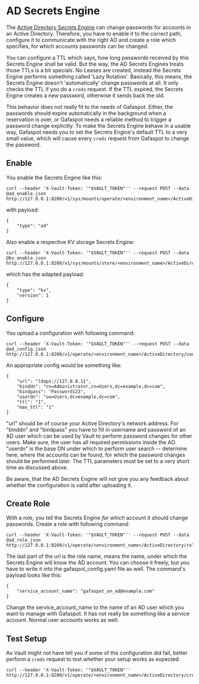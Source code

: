# AD Secrets Engine

The [Active Directory Secrets Engine](https://www.vaultproject.io/docs/secrets/ad/index.html) can change passwords for accounts in an Active Directory. Therefore, you have to enable it to the correct path, configure it to communicate with the right AD and create a role which specifies, for which accounts passwords can be changed.

You can configure a TTL which says, how long passwords received by this Secrets Engine shall be valid. But the way, the AD Secrets Engines treats those TTLs is a bit specials. No Leases are created, instead the Secrets Engine performs something called 'Lazy Rotation'. Basically, this means, the Secrets Engine doesn't 'automatically' change passwords at all. It only checks the TTL if you do a `creds` request. If the TTL expired, the Secrets Engine creates a new password, otherwise it sends back the old.

This behavior does not really fit to the needs of Gafaspot. Either, the passwords should expire automatically in the background when a reservation is over, or Gafaspot needs a reliable method to trigger a password change explicitly. To make the Secrets Engine behave in a usable way, Gafaspot needs you to set the Secrets Engine's default TTL to a very small value, which will cause every `creds` request from Gafaspot to change the password.


## Enable
You enable the Secrets Engine like this:

    curl --header 'X-Vault-Token: '"$VAULT_TOKEN"'' --request POST --data @ad_enable.json http://127.0.0.1:8200/v1/sys/mounts/operate/<environment_name>/ActiveDirectory

with payload:

    {
        "type": "ad"
    }

Also enable a respective KV storage Secrets Engine:

    curl --header 'X-Vault-Token: '"$VAULT_TOKEN"'' --request POST --data @kv_enable.json http://127.0.0.1:8200/v1/sys/mounts/store/<environment_name>/ActiveDirectory

which has the adapted payload:

    {
        "type": "kv",
        "version": 1
    }


## Configure
You upload a configuration with following command:
    
    curl --header 'X-Vault-Token: '"$VAULT_TOKEN"'' --request POST --data @ad_config.json http://127.0.0.1:8200/v1/operate/<environment_name>/ActiveDirectory/config

An appropriate config would be something like:

    {
        "url": "ldaps://127.0.0.11",
        "binddn": "cn=Administrator,cn=Users,dc=example,dc=com",
        "bindpass": "Password123",
        "userdn": "ou=Users,dc=example,dc=com",
        "ttl": "1",
        "max_ttl": "1"
    }

"url" should be of course your Active Directory's network address. For "binddn" and "bindpass" you have to fill in username and password of an AD user which can be used by Vault to perform password changes for other users. Make sure, the user has all required permissions inside the AD. "userdn" is the base DN under which to perform user search -- determine here, where the accounts can be found, for which the password changes should be performed later. The TTL parameters must be set to a very short time as discussed above.

Be aware, that the AD Secrets Engine will not give you any feedback about whether the configuration is valid after uploading it.

## Create Role
With a role, you tell the Secrets Engine *for which* account it should change passwords. Create a role with following command:

    curl --header 'X-Vault-Token: '"$VAULT_TOKEN"'' --request POST --data @ad_role.json http://127.0.0.1:8200/v1/operate/<environment_name>/ActiveDirectory/roles/gafaspot

The last part of the url is the role name, means the name, under which the Secrets Engine will know the AD account. You can choose it freely, but you have to write it into the gafaspot_config.yaml file as well.
The command's payload looks like this:

    {
        "service_account_name": "gafaspot_on_ad@example.com"
    }

Change the service_account_name to the name of an AD user which you want to manage with Gafaspot. It has not really be something like a service account. Normal user accounts works as well.

## Test Setup
As Vault might not have tell you if some of the configuration did fail, better perform a `creds` request to test whether your setup works as expected:

    curl --header 'X-Vault-Token: '"$VAULT_TOKEN"'' http://127.0.0.1:8200/v1/operate/<environment_name>/ActiveDirectory/creds/gafaspot
